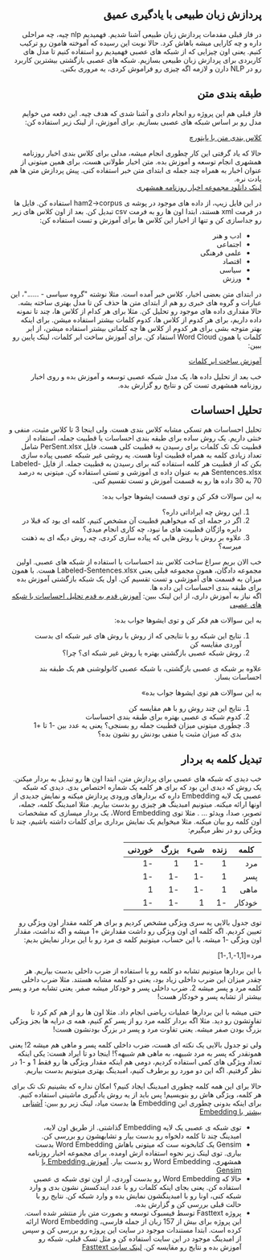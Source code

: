 <div dir="rtl" align='right'>

## پردازش زبان طبیعی با یادگیری عمیق
در فاز قبلی مقدمات پردازش زبان طبیعی آشنا شدیم. فهمیدیم nlp چیه، چه مراحلی داره و چه کارایی میشه باهاش کرد. 
حالا نوبت این رسیده که آموخته هامون رو ترکیب کنیم. یعنی اون چیزایی که از شبکه های عصبی فهمیدیم رو استفاده کنیم تا مدل های کاربردی برای پردازش زبان طبیعی بسازیم.
شبکه های عصبی بازگشتی بیشترین کاربرد رو در NLP دارن و لازمه  اگه چیزی رو فراموش کردی، یه مروری بکنی.

## طبقه بندی متن
فاز قبلی هم این پروژه رو انجام دادی و آشنا شدی که هدف چیه. این دفعه می خوایم مدل رو بر اساس شبکه های عصبی بسازیم. برای آموزش، از لینک زیر استفاده کن:

[کلاس بندی متن با پایتورچ](https://pytorch.org/tutorials/beginner/text_sentiment_ngrams_tutorial.html)

حالا که یاد گرفتی این کار چطوری انجام میشه، مدلی برای کلاس بندی اخبار روزنامه همشهری انجام  توسعه و آموزش بده. متن اخبار طولانی هست، برای همین میتونی از عنوان اخبار به همراه چند جمله ی ابتدای متن خبر استفاده کنی. پیش پردازش متن ها هم یادت نره.     
[لینک دانلود مجموعه اخبار روزنامه همشهری](https://dbrg.ut.ac.ir/hamshahri/)

در این فایل زیپ، از داده های موجود در پوشه ی ham2->corpus  استفاده کن. فایل ها در فرمت xml هستند، ابتدا اون ها رو به فرمت csv تبدیل کن.
 بعد از اون کلاس های زیر رو جداسازی کن و تنها از اخبار این کلاس ها برای آموزش و تست استفاده کن: 

* ادب و هنر
* اجتماعی
* علمی فرهنگی
* اقتصاد
* سیاسی
* ورزش

در ابتدای متن بعضی اخبار، کلاس خبر آمده است. مثلا نوشته "گروه سیاسی - ......"، این عبارات و گروه های خبری رو هم از ابتدای متن ها حذف کن تا مدل بهتری ساخته بشه. 
حالا مقداری داده های موجود رو تحلیل کن. مثلا برای هر کدام از کلاس ها، چند تا نمونه داده داریم، برای هر کدوم از کلاس ها، کدوم کلمات بیشتر استفاده میشن. برای اینکه بهتر متوجه بشی برای هر کدوم از کلاس ها چه کلماتی بیشتر استفاده میشن، از ابر کلمات یا همون Word Cloud استفاد کن. برای آموزش ساخت ابر کلمات، لینک پایین رو ببین:

[آموزش ساخت ابر کلمات](https://www.datacamp.com/community/tutorials/wordcloud-python)

خب بعد از تحلیل داده ها، یک مدل شبکه عصبی توسعه و آموزش بده و روی اخبار روزنامه همشهری تست کن و نتایج رو گزارش بده. 
## تحلیل احساسات
  تحلیل احساسات هم تسکی مشابه کلاس بندی هست. ولی اینجا 3 تا کلاس مثبت، منفی و خنثی داریم. یک روش ساده برای طبقه بندی احساسات یا قطبیت جمله، استفاده از قطبیت تک تک کلمات برای رسیدن به قطبیت کلی هست. فایل PerSent.xlsx شامل تعداد زیادی کلمه به همراه قطبیت اونا هست. یه روشی غیر شبکه عصبی پیاده سازی بکن که از قطبیت هر کلمه استفاده کنه برای رسیدن به قطبیت جمله. از فایل Labeled-Sentences.xlsx هم به عنوان داده ی آموزشی و تستی استفاده کن. میتونی به درصد 70 به 30 داده ها رو به قسمت آموزش و تست تقسیم کنی.
 
  به این سوالات فکر کن و توی قسمت ایشوها جواب بده:
  1. این روش چه ایراداتی داره؟
  2.  اگر در جمله ای که میخواهیم قطبیت آن مشخص کنیم، کلمه ای بود که قبلا در دایره واژگان قطبیت های ما نبود، چه کاری 
  انجام میدی؟
  3. علاوه بر روش یا روش هایی که پیاده سازی کردی، چه روش دیگه ای به ذهنت میرسه؟

خب الان بریم سراغ ساخت کلاس بند احساسات با استفاده از شبکه های عصبی. اولین مجموعه دادگان، همون مجموعه قبلی یعنی Labeled-Sentences.xlsx هست. با همون میزان به قسمت های آموزشی و تست تقسیم کن. اول یک شبکه بازگشتی آموزش بده برای طبقه بندی احساسات این داده ها.    
   اگه نیاز به آموزش داری، از این لینک ببین:
  [آموزش قدم به قدم تحلیل احساسات با شبکه های عصبی](https://towardsdatascience.com/sentiment-analysis-using-lstm-step-by-step-50d074f09948)

  به این سوالات هم فکر کن و توی ایشوها جواب بده:
  1. نتایج این شبکه رو با نتایجی که از روش یا روش های غیر شبکه ای بدست آوردی مقایسه کن
  2. روش شبکه عصبی بازگشتی بهتره یا روش غیر شبکه ای؟ چرا؟
  
  علاوه بر شبکه ی عصبی بازگشتی، با شبکه عصبی کانولوشنی هم یک طبقه بند احساسات بساز.
  
  به این سوالات هم توی ایشوها جواب بده»
  1. نتایج این چند روش رو با هم مقایسه کن
  2. کدوم شبکه ی عصبی بهتره برای طبقه بندی احساسات
  3. چطوری میتونی میزان قطبیت جمله رو بسنجی؟ یعنی یه عدد بین -1 تا +1 بدی که میزان مثبت یا منفی بودنش رو نشون بده؟

## تبدیل کلمه به بردار
خب دیدی که شبکه های عصبی برای پردازش متن، ابتدا اون ها رو تبدیل به بردار میکنن.  یک روش که دیدی این بود که برای هر کلمه یک شماره اختصاص بدی. دیدی که شبکه عصبی یک لایه Embedding داره که بردارهای ورودی پردازش میکنه و نمایش جدیدی از اونها ارائه میکنه. میتونیم امبدینگ هر چیزی رو بدست بیاریم. مثلا امبدینگ کلمه، جمله، تصویر، صدا، ویدئو ... . مثلا توی Word Embedding، یک بردار میسازی که مشخصات اون کلمه رو بیان میکنه. مثلا میخوایم یک نمایش برداری برای کلمات داشته باشیم، چند تا ویژگی رو در نظر میگیرم:

|کلمه|زنده|شیء|بزرگ|خوردنی|
|-------|----|---|-----|----|
|مرد|1|-1|1|-1|
|پسر|1|-1|-1|-1|
|ماهی|1|-1|-1|1|
|خودکار|-1|1|-1|-1|


توی جدول بالایی یه سری ویژگی مشخص کردیم و برای هر کلمه مقدار اون ویژگی رو تعیین کردیم. اگه کلمه ای اون ویژگی رو داشت مقدارش +1 میشه و اگه نداشت، مقدار اون ویژگی -1 میشه. با این حساب، میتونیم کلمه ی مرد رو با این بردار نمایش بدیم:

مرد=[1,1-,1,-1]

با این بردارها میتونیم تشابه دو کلمه رو با استفاده از ضرب داخلی بدست بیاریم. هر چقدر میزان این ضرب داخلی زیاد بود، یعنی دو کلمه مشابه هستند. مثلا ضرب داخلی کلمه مرد و پسر میشه 2. ضرب داخلی پسر و خودکار میشه صفر. یعنی تشابه مرد و پسر بیشتر از تشابه پسر و خودکار هست!

حتی میشه با این بردارها عملیات ریاضی انجام داد. مثلا اون ها رو از هم کم کرد تا تفاوتشون رو دید. مثلا اگه بردار کلمه مرد رو از پسر کم کنیم، همه ی درایه ها بجز ویژگی بزرگ بودن صفر میشه. یعنی تفاوت مرد و پسر در بزرگ بودنشون هست!

ولی تو جدول بالایی یک نکته ای هست، ضرب داخلی کلمه پسر و ماهی هم میشه 2! یعنی همونقدر که پسر به مرد شبیهه، به ماهی هم شبیهه؟! اینجا دو تا ایراد هست: یکی اینکه تعداد ویژگی های کمی استفاده کردیم، دومی هم اینکه مقدار ویژگی ها رو فقط 1 و -1 در نظر گرفتیم. اگه این دو مورد رو برطرف کنیم، امبدینگ بهتری میتونیم بدست بیاریم.

حالا برای این همه کلمه چطوری امبدینگ ایجاد کنیم؟ امکان نداره که بشینیم تک تک برای هر کلمه، ویژگی هاش رو بنویسیم! پس باید از یه روش یادگیری ماشینی استفاده کنیم. برای اینکه بدونی چطوری این Embedding ها بدست میاد، لینک زیر رو ببین:
[آشنایی بیشتر با Embedding](https://machinelearningmastery.com/what-are-word-embeddings/)

* توی شبکه ی عصبی یک لایه Embedding گذاشتی. از طریق اون لایه، امبدینگ چند تا کلمه دلخواه رو بدست بیار و تشابهشون رو بررسی کن.
* Gensim یک کتابخونه ست که میتونی باهاش Word Embedding بدست بیاری. توی لینک زیر نحوه استفاده ازش اومده. برای مجموعه اخبار روزنامه همشهری، Word Embedding  رو بدست بیار. [آموزش Embedding  با Gensim](https://radimrehurek.com/gensim/models/word2vec.html)
* حالا که Word Embedding رو بدست آوردی، از اون توی شبکه ی عصبی استفاده کن. یعنی بجای اینکه کلمات رو با عدد ایندکسش نشون بدی و وارد شبکه کنی، اونا رو با امبدینگشون نمایش بده و وارد شبکه کن. نتایج رو با حالت قبلی بررسی کن و گزارش بده.
* پروژه Fasttext توسط فیسبوک توسعه و بصورت متن باز منتشر شده است. این پروژه برای بیش از 157 زبان از جمله فارسی، Word Embedding ارائه کرده است. ابتدا مستندات موجود در سایت این پروژه رو بررسی کن و سپس از امبدینگ موجود در این سایت استفاده کن و مثل تسک قبلی، شبکه رو آموزش بده و نتایج رو مقایسه کن.
[لینک سایت Fasttext](https://fasttext.cc/)
